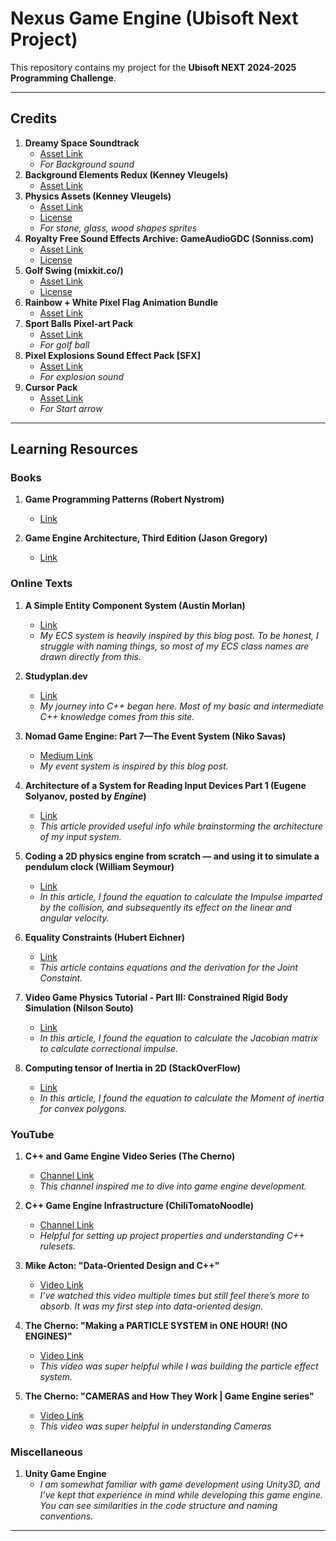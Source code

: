 # Nexus Game Engine (Ubisoft Next Project)

This repository contains my project for the **Ubisoft NEXT 2024-2025 Programming Challenge**.

---

## Credits

1. **Dreamy Space Soundtrack**  
   - [Asset Link](https://chiphead64.itch.io/dreamy-space-soundtrack)
   - *For Background sound* 
2. **Background Elements Redux (Kenney Vleugels)**  
   - [Asset Link](https://www.kenney.nl/assets/background-elements-redux)  
3. **Physics Assets (Kenney Vleugels)**  
   - [Asset Link](https://www.kenney.nl/assets/physics-assets)
   - [License](Nexus/Assets/Sprites/kenney_physics-assets/License.txt)   
   - *For stone, glass, wood shapes sprites* 
4. **Royalty Free Sound Effects Archive: GameAudioGDC (Sonniss.com)**  
   - [Asset Link](https://sonniss.com/gameaudiogdc)  
   - [License](Nexus/Assets/Audio/License.pdf)  
5. **Golf Swing (mixkit.co/)**  
   - [Asset Link](https://mixkit.co/free-sound-effects/golf/)  
   - [License](https://mixkit.co/license/#sfxFree)  
6. **Rainbow + White Pixel Flag Animation Bundle**  
   - [Asset Link](https://decrebrian.itch.io/pixel-flag-animation-bundle)  
7. **Sport Balls Pixel-art Pack**  
   - [Asset Link](https://beemaxstudio.itch.io/sport-balls-pixel-pack)
   - *For golf ball*  
8. **Pixel Explosions Sound Effect Pack [SFX]**  
   - [Asset Link](https://jdsherbert.itch.io/pixel-explosions-sfx-pack)
   - *For explosion sound* 
9. **Cursor Pack**  
   - [Asset Link](https://www.kenney.nl/assets/cursor-pack)
   - *For Start arrow* 
  

---

## Learning Resources

### Books

1. **Game Programming Patterns (Robert Nystrom)**  
   - [Link](https://gameprogrammingpatterns.com/)  

2. **Game Engine Architecture, Third Edition (Jason Gregory)**  
   - [Link](https://www.gameenginebook.com/) 

### Online Texts

1. **A Simple Entity Component System (Austin Morlan)**  
   - [Link](https://austinmorlan.com/posts/entity_component_system/)  
   - *My ECS system is heavily inspired by this blog post. To be honest, I struggle with naming things, so most of my ECS class names are drawn directly from this.*  

2. **Studyplan.dev**  
   - [Link](https://www.studyplan.dev/)  
   - *My journey into C++ began here. Most of my basic and intermediate C++ knowledge comes from this site.*  

3. **Nomad Game Engine: Part 7—The Event System (Niko Savas)**  
   - [Medium Link](https://medium.com/@savas/nomad-game-engine-part-7-the-event-system-45a809ccb68f)  
   - *My event system is inspired by this blog post.*  

4. **Architecture of a System for Reading Input Devices Part 1 (Eugene Solyanov, posted by _Engine_)**  
   - [Link](https://www.gamedev.net/tutorials/programming/general-and-gameplay-programming/architecture-of-system-for-reading-input-devices-part-1-r4805/)  
   - *This article provided useful info while brainstorming the architecture of my input system.*
  
5. **Coding a 2D physics engine from scratch — and using it to simulate a pendulum clock (William Seymour)**  
   - [Link](https://medium.com/@www.seymour/coding-a-2d-physics-engine-from-scratch-and-using-it-to-simulate-a-pendulum-clock-964b4ac2107a)  
   - *In this article, I found the equation to calculate the Impulse imparted by the collision, and subsequently its effect on the linear and angular velocity.*

6. **Equality Constraints (Hubert Eichner)**  
   - [Link](https://web.archive.org/web/20211022100314mp_/http://myselph.de/gamePhysics/equalityConstraints.html)  
   - *This article contains equations and the derivation for the Joint Constaint.*

7. **Video Game Physics Tutorial - Part III: Constrained Rigid Body Simulation (Nilson Souto)**  
   - [Link](https://www.toptal.com/game/video-game-physics-part-iii-constrained-rigid-body-simulation)  
   - *In this article, I found the equation to calculate the Jacobian matrix to calculate correctional impulse.*

8. **Computing tensor of Inertia in 2D (StackOverFlow)**  
   - [Link](https://stackoverflow.com/questions/41592034/computing-tensor-of-inertia-in-2d/41618980#41618980)  
   - *In this article, I found the equation to calculate the Moment of inertia for convex polygons.*

### YouTube

1. **C++ and Game Engine Video Series (The Cherno)**  
   - [Channel Link](https://www.youtube.com/@TheCherno)  
   - *This channel inspired me to dive into game engine development.*  

2. **C++ Game Engine Infrastructure (ChiliTomatoNoodle)**  
   - [Channel Link](https://www.youtube.com/@ChiliTomatoNoodle)  
   - *Helpful for setting up project properties and understanding C++ rulesets.*  

3. **Mike Acton: "Data-Oriented Design and C++"**  
   - [Video Link](https://www.youtube.com/watch?v=rX0ItVEVjHc&list=LL)  
   - *I’ve watched this video multiple times but still feel there’s more to absorb. It was my first step into data-oriented design.*

4. **The Cherno: "Making a PARTICLE SYSTEM in ONE HOUR! (NO ENGINES)"**  
   - [Video Link](https://www.youtube.com/watch?v=GK0jHlv3e3w&t=268s)  
   - *This video was super helpful while I was building the particle effect system.*

5. **The Cherno: "CAMERAS and How They Work | Game Engine series"**  
   - [Video Link](https://www.youtube.com/watch?v=LfbqtmqxX04)  
   - *This video was super helpful in understanding Cameras*    

### Miscellaneous

1. **Unity Game Engine**  
   - *I am somewhat familiar with game development using Unity3D, and I’ve kept that experience in mind while developing this game engine. You can see similarities in the code structure and naming conventions.*  

---